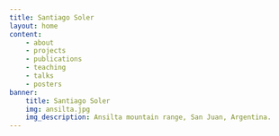 ```yaml
---
title: Santiago Soler
layout: home
content:
    - about
    - projects
    - publications
    - teaching
    - talks
    - posters
banner:
    title: Santiago Soler
    img: ansilta.jpg
    img_description: Ansilta mountain range, San Juan, Argentina.
---
```

